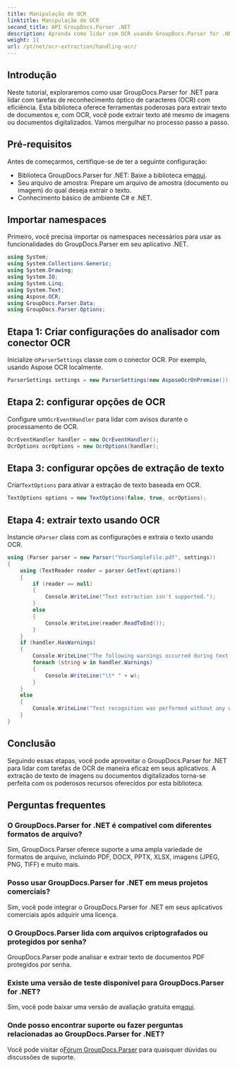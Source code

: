 ```yaml
---
title: Manipulação de OCR
linktitle: Manipulação de OCR
second_title: API GroupDocs.Parser .NET
description: Aprenda como lidar com OCR usando GroupDocs.Parser for .NET. Extraia texto de imagens e documentos digitalizados com eficiência.
weight: 11
url: /pt/net/ocr-extraction/handling-ocr/
---
```

## Introdução
Neste tutorial, exploraremos como usar GroupDocs.Parser for .NET para lidar com tarefas de reconhecimento óptico de caracteres (OCR) com eficiência. Esta biblioteca oferece ferramentas poderosas para extrair texto de documentos e, com OCR, você pode extrair texto até mesmo de imagens ou documentos digitalizados. Vamos mergulhar no processo passo a passo.
## Pré-requisitos
Antes de começarmos, certifique-se de ter a seguinte configuração:
- Biblioteca GroupDocs.Parser for .NET: Baixe a biblioteca em[aqui](https://releases.groupdocs.com/parser/net/).
- Seu arquivo de amostra: Prepare um arquivo de amostra (documento ou imagem) do qual deseja extrair o texto.
- Conhecimento básico de ambiente C# e .NET.

## Importar namespaces
Primeiro, você precisa importar os namespaces necessários para usar as funcionalidades do GroupDocs.Parser em seu aplicativo .NET.
```csharp
using System;
using System.Collections.Generic;
using System.Drawing;
using System.IO;
using System.Linq;
using System.Text;
using Aspose.OCR;
using GroupDocs.Parser.Data;
using GroupDocs.Parser.Options;
```
## Etapa 1: Criar configurações do analisador com conector OCR
 Inicialize o`ParserSettings` classe com o conector OCR. Por exemplo, usando Aspose OCR localmente.
```csharp
ParserSettings settings = new ParserSettings(new AsposeOcrOnPremise());
```
## Etapa 2: configurar opções de OCR
 Configure um`OcrEventHandler` para lidar com avisos durante o processamento de OCR.
```csharp
OcrEventHandler handler = new OcrEventHandler();
OcrOptions ocrOptions = new OcrOptions(handler);
```
## Etapa 3: configurar opções de extração de texto
 Criar`TextOptions` para ativar a extração de texto baseada em OCR.
```csharp
TextOptions options = new TextOptions(false, true, ocrOptions);
```
## Etapa 4: extrair texto usando OCR
 Instancie o`Parser` class com as configurações e extraia o texto usando OCR.
```csharp
using (Parser parser = new Parser("YourSampleFile.pdf", settings))
{
    using (TextReader reader = parser.GetText(options))
    {
        if (reader == null)
        {
            Console.WriteLine("Text extraction isn't supported.");
        }
        else
        {
            Console.WriteLine(reader.ReadToEnd());
        }
    }
    if (handler.HasWarnings)
    {
        Console.WriteLine("The following warnings occurred during text recognition:");
        foreach (string w in handler.Warnings)
        {
            Console.WriteLine("\t* " + w);
        }
    }
    else
    {
        Console.WriteLine("Text recognition was performed without any warnings.");
    }
}
```

## Conclusão
Seguindo essas etapas, você pode aproveitar o GroupDocs.Parser for .NET para lidar com tarefas de OCR de maneira eficaz em seus aplicativos. A extração de texto de imagens ou documentos digitalizados torna-se perfeita com os poderosos recursos oferecidos por esta biblioteca.

## Perguntas frequentes
### O GroupDocs.Parser for .NET é compatível com diferentes formatos de arquivo?
Sim, GroupDocs.Parser oferece suporte a uma ampla variedade de formatos de arquivo, incluindo PDF, DOCX, PPTX, XLSX, imagens (JPEG, PNG, TIFF) e muito mais.
### Posso usar GroupDocs.Parser for .NET em meus projetos comerciais?
Sim, você pode integrar o GroupDocs.Parser for .NET em seus aplicativos comerciais após adquirir uma licença.
### O GroupDocs.Parser lida com arquivos criptografados ou protegidos por senha?
GroupDocs.Parser pode analisar e extrair texto de documentos PDF protegidos por senha.
### Existe uma versão de teste disponível para GroupDocs.Parser for .NET?
 Sim, você pode baixar uma versão de avaliação gratuita em[aqui](https://releases.groupdocs.com/).
### Onde posso encontrar suporte ou fazer perguntas relacionadas ao GroupDocs.Parser for .NET?
 Você pode visitar o[Fórum GroupDocs.Parser](https://forum.groupdocs.com/c/parser/17) para quaisquer dúvidas ou discussões de suporte.